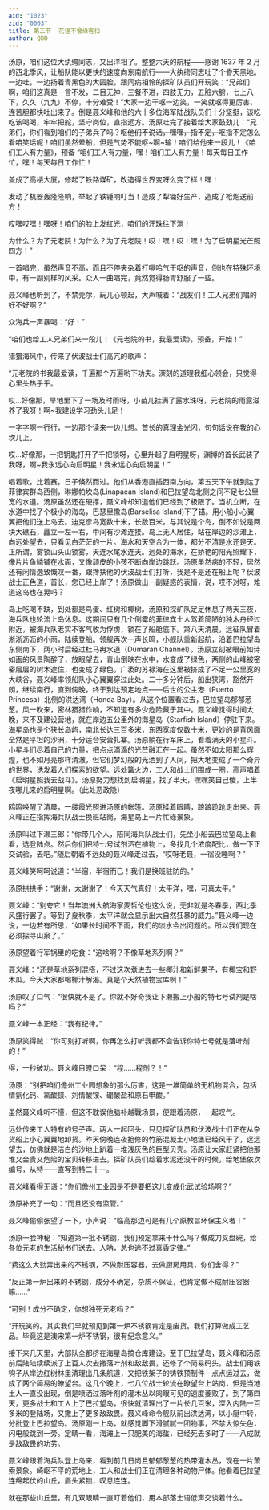 ```yaml
---
aid: "1023"
zid: "0003"
title: 第三节  花径不曾缘客扫
author: QDD
---
```


汤原，咱们这位大纨绔同志，又出洋相了。整整六天的航程——感谢 1637 年 2 月的西北季风，让船队能以更快的速度向东南航行——大纨绔同志吐了个昏天黑地。一边吐，一边扬着青黑色的大圆脸，跟同病相怜的探矿队员们开玩笑：“兄弟们啊，咱们这真是一言不发，二目无神，三餐不进，四肢无力，五脏六腑，七上八下，久久（九九）不停，十分难受！”大家一边干呕一边笑，一笑就呕得更厉害，连苦胆都快吐出来了。倒是聂义峰和他的六十多位海军陆战队员们十分坚挺，该吃吃该喝喝，牢牢把舵，坚守岗位，直指远方。汤原吐完了接着给大家鼓劲儿：“兄弟们，你们看到咱们的子弟兵了吗？呕~~他们不说话，嘿嘿，指不定，呕~~指不定怎么看咱笑话呢！咱们虽然晕船，但是气势不能呕~啊~输！咱们给他来一段儿！《咱们工人有力量》，预备
“咱们工人有力量，嘿！咱们工人有力量！每天每日工作忙，嘿！每天每日工作忙！

盖成了高楼大厦，修起了铁路煤矿，改造得世界变呀么变了样！嘿！

发动了机器轰隆隆响，举起了铁锤响叮当！造成了犁锄好生产，造成了枪炮送前方！

哎嘿哎嘿！嘿呀！咱们的脸上发红光，咱们的汗珠往下淌！

为什么？为了元老院！为什么？为了元老院！哎！嘿！哎！嘿！为了启明星光芒照四方！”

一首唱完，虽然声音不高，而且不停夹杂着打嗝哈气干呕的声音，倒也在特殊环境中，有一副别样的风采。众人一曲唱完，竟然觉得肠胃舒服了一些。

聂义峰也听到了，不禁莞尔，玩儿心顿起，大声喊着：“战友们！工人兄弟们唱的好不好啊？”

众海兵一声暴喝：“好！”

“咱们也给工人兄弟们来一段儿！《元老院的书，我最爱读》，预备，开始！”

猎猎海风中，传来了伏波战士们高亢的歌声：

“元老院的书我最爱读，千遍那个万遍哟下功夫。深刻的道理我细心领会，只觉得心里头热乎乎。

哎…好像那，旱地里下了一场及时雨呀，小苗儿挂满了露水珠呀，元老院的雨露滋养了我呀！啊~我建设学习劲头儿足！

一字字啊一行行，一边那个读来一边儿想。首长的真理金光闪，句句话说在我的心坎儿上。

哎…好像那，一把钥匙打开了千把锁呀，心里升起了启明星呀，渊博的首长武装了我呀，啊~我永远心向启明星！我永远心向启明星！”

唱着歌，比着赛，日子倏然而过。他们从香港直插西南方向，第五天下午就到达了菲律宾群岛西侧，琳娜帕坎岛(Linapacan Island)和巴拉望岛北侧之间不足七公里宽的水道。汤原虽然还在硬撑，聂义峰却知道他们已经到了极限了。当机立断，在水道中找了个极小的海岛，巴瑟里撒岛(Barselisa Island)下了锚。用小船小心翼翼把他们送上岛去。迪克彦岛宽数十米，长数百米，与其说是个岛，倒不如说是两块大礁石，矗立一左一右，中间有沙滩连接。岛上无人居住，站在岸边的沙滩上，向远处望去，只看见白茫茫的一片。海水和天空合为一体，都分不清是水还是天。正所谓，雾锁山头山锁雾，天连水尾水连天。远处的海水，在娇艳的阳光照耀下，像片片鱼鳞铺在水面，又像顽皮的小孩不断向岸边跳跃。汤原虽然病的不轻，居然还有闲情逸致慨叹一番，跟搀扶他的伏波战士们打听，我是不是还在船上呢？伏波战士正色道，首长，您已经上岸了！汤原做出一副疑惑的表情，说，哎不对呀，难道这岛也在晃吗？

岛上吃喝不缺，到处都是鸟蛋、红树和椰树。汤原和探矿队足足休息了两天三夜，海兵队也轮流上岛休息。这期间只有几个倒霉的菲律宾土人驾着简陋的独木舟经过附近，被海兵队老实不客气收为俘虏，锁在了船舱底下。第八天清晨，远征队冒着淅淅沥沥的小雨，陆续登船。领舰再次一声长鸣，小舰队重新起航，沿着巴拉望岛东侧南下，两小时后经过杜马冉水道（Dumaran Channel）。汤原立刻被眼前如诗如画的风景陶醉了，放眼望去，青山倒映在水中，水变成了绿色，两侧的山峰被密密层层的树木遮住，也变成了绿色。广袤的苏禄海在这里被挤成了不足一公里宽的大峡谷，聂义峰率领船队小心翼翼穿过此处。二十多分钟后，船出狭湾，豁然开朗，继续南行，直到傍晚，终于到达预定地点——后世的公主港（Puerto Princesa）北侧的洪达湾（Honda Bay）。从这个位置看过去，巴拉望岛郁郁葱葱。风一吹来，密林猎猎作响，不知道有多少危险藏于其中。聂义峰觉得时间太晚，来不及建设营地，就在岸边五公里外的海星岛（Starfish Island）停驻下来。海星岛也是个狭长岛屿，南北长达三百多米，东西宽度仅数十米，更妙的是背风面全然是平坦的沙洲，十分适合安营扎寨。汤原躺在行军床上，看着满天的小星斗。小星斗们尽着自己的力量，把点点滴滴的光芒融汇在一起。虽然不如太阳那么辉煌，也不如月亮那样清澈，但它们梦幻般的光洒到了人间，把大地变成了一个奇异的世界，诱发着人们探索的欲望。远处篝火边，工人和战士们围成一圈，高声唱着《启明星照我去战斗》。汤原努力想找到启明星，找了半天，嘿嘿笑自己傻，上半夜哪儿来的启明星啊。（此处恶政隐）

鸥鸣唤醒了清晨，一缕霞光照进汤原的帐篷。汤原揉着眼睛，踉踉跄跄走出来。聂义峰正在指挥海兵队战士换班站岗，海星岛上一片忙碌景象。

汤原叫过下濑三郎：“你带几个人，陪同海兵队战士们，先坐小船去巴拉望岛上看看，选登陆点。然后你们把特七号试剂洒在植物上，多找几个浓度配比，做一下正交试验，去吧。”随后朝着不远处的聂义峰走过去，“哎呀老聂，一宿没睡啊？”

聂义峰笑呵呵说道：“半宿，半宿而已！我们是换班驻防的。”

汤原拱拱手：“谢谢，太谢谢了！今天天气真好！太平洋，嘿，可真太平。”

聂义峰：“别夸它！当年澳洲大航海家麦哲伦也这么说，无非就是冬春季，西北季风盛行罢了。等到了夏秋季，太平洋就会显示出大自然狂暴的威力。”聂义峰一边说，一边若有所思，“如果长时间不下雨，我们的淡水会出问题的。所以我们现在必须探寻山泉了。”

汤原望着行军锅里的吃食：“这啥啊？不像草地系列啊？”

聂义峰：“还是草地系列混搭，不过这次煮进去一些椰汁和新鲜果子，有椰宝和野木瓜。今天大家都喝椰汁解渴。真是个天然植物宝库啊！”

汤原叹了口气：“很快就不是了。你就不好奇我让下濑搬上小船的特七号试剂是啥吗？”

聂义峰一本正经：“我有纪律。”

汤原笑得贼：“你可别打听啊，你再怎么打听我都不会告诉你特七号就是落叶剂的！”

得，一秒破功。聂义峰目瞪口呆：“程……程剂？！”

汤原：“别把咱们儋州工业园想象的那么厉害，这是一堆简单的无机物混合，包括情氨化钙、氯酸镁、刘情酸铵、硼酸盐和原石申酸。”

虽然聂义峰听不懂，但这不耽误他脑补越戰场景，便跟着汤原，一起叹气。

远处传来工人特有的号子声。两人一起回头，只见探矿队员和伏波战士们正在从杂货船上小心翼翼地卸货。昨天傍晚连夜抢修的竹筋混凝土小地堡已经风干了，远远望去，仿佛就是洁白的沙地上趴着一堆浅灰色的巨型贝壳。汤原让大家赶紧把他那堆又金贵又危险的宝贝转移进去。探矿队员们趁着水泥还没干的时候，给地堡依次编号，从特一一直写到特二十一。

聂义峰看得无语：“你们儋州工业园是不是要把这儿变成化武试验场啊？”

汤原补充了一句：“而且还没有监管。”

聂义峰偷偷张望了一下，小声说：“临高那边可是有几个原教旨环保主义者！”

汤原一脸神秘：“知道第一批不锈钢，我们预定拿来干什么吗？做成刀叉盘碗，给各位元老的生活秘书们送去。人呐，总也逃不过真香定律。”

“费这么大劲弄出来的不锈钢，不做耐压容器，去做厨房用具，你们舍得？”

“反正第一炉出来的不锈钢，成分不确定，杂质不保证，也肯定做不成耐压容器嘛……”

“可别！成分不确定，你想独死元老吗？”

“开玩笑的。其实我们早就预见到第一炉不锈钢肯定是废货。我们打算做成工艺品。毕竟这是澳宋第一炉不锈钢，很有纪念意义。”

接下来几天里，大部队全都挤在海星岛搞仓库建设。至于巴拉望岛，聂义峰和汤原前后陆陆续续派了上百人次去撒落叶剂和敌敌畏，还修了个简易码头。战士们用铁钩子从岸边红树林里清理出几条航道，又把铁架子的铸铁预制件一点点运过去，做成了两个简易的瞭望台。这几个晚上，七八位战士轮流在瞭望台上站岗，但是当地土人一直没出现，倒是喷洒过落叶剂的灌木丛以肉眼可见的速度萎败了。到了第四天，更多战士和工人上了巴拉望岛，很快就清理出了一片长几百米，深入内陆一百多米的登陆场，又撒上了更多敌敌畏。聂义峰命令舰队前出洪达湾，以小艇中转，分批登上巴拉望岛。汤原刚一上岛，就感觉脚下滑腻腻一团物事，不禁大惊失色，闪电般跳到一旁。定睛一看，海滩上一只肥美的海蜇，已经死去多时了——八成就是敌敌畏的功劳。

聂义峰跟着海兵队登上岛来，看到前几日尚且郁郁葱葱的热带灌木丛，现在一片萧索景象。崎岖不平的荒地上，工人和战士们正在清理各种动物尸体。他看着巴拉望连绵起伏的山丘，眉头紧锁，叹息连连。

就在那些山丘里，有几双眼睛一直盯着他们，用本部落土语低声交谈着什么。

